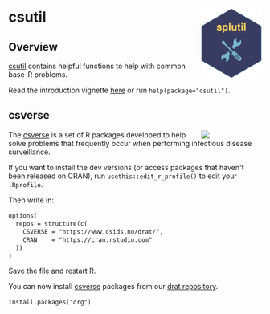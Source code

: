 # csutil <a href="https://www.csids.no/csutil/"><img src="man/figures/logo.png" align="right" width="120" /></a>

## Overview 

[csutil](https://www.csids.no/csutil/) contains helpful functions to help with common base-R problems.

Read the introduction vignette [here](http://www.csids.no/csutil/articles/csutil.html) or run `help(package="csutil")`.

## csverse

<a href="https://www.csids.no/packages.html"><img src="https://www.csids.no/packages/csverse.png" align="right" width="120" /></a>

The [csverse](https://www.csids.no/packages.html) is a set of R packages developed to help solve problems that frequently occur when performing infectious disease surveillance.

If you want to install the dev versions (or access packages that haven't been released on CRAN), run `usethis::edit_r_profile()` to edit your `.Rprofile`. 

Then write in:

```
options(
  repos = structure(c(
    CSVERSE = "https://www.csids.no/drat/",
    CRAN    = "https://cran.rstudio.com"
  ))
)
```

Save the file and restart R.

You can now install [csverse](https://www.csids.no/packages.html) packages from our [drat repository](https://www.csids.no/drat/).

```
install.packages("org")
```

